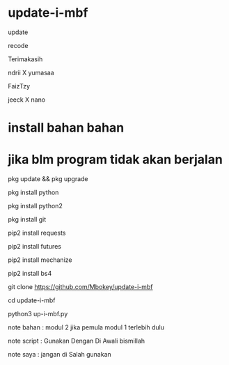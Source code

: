 # update-i-mbf

update

recode

Terimakasih

ndrii X yumasaa

FaizTzy

jeeck X nano

install bahan bahan
===================

# jika blm program tidak akan berjalan

pkg update && pkg upgrade

pkg install python

pkg install python2

pkg install git

pip2 install requests

pip2 install futures

pip2 install mechanize

pip2 install bs4

git clone https://github.com/Mbokey/update-i-mbf

cd update-i-mbf

python3 up-i-mbf.py

note bahan : modul 2 jika pemula modul 1 terlebih dulu

note script : Gunakan Dengan Di Awali bismillah

note saya : jangan di Salah gunakan 
